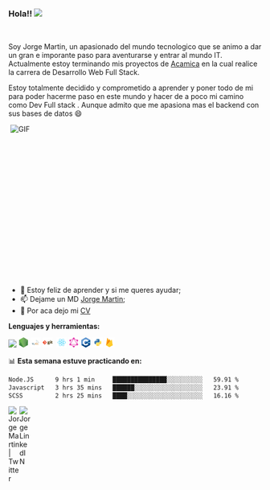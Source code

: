 ### Hola!! <img src="https://media.giphy.com/media/hvRJCLFzcasrR4ia7z/giphy.gif" width="25px">



<br />

Soy Jorge Martin, un apasionado del mundo tecnologico que se animo a dar un gran e imporante paso para aventurarse y entrar al mundo IT. Actualmente estoy terminando mis proyectos de [Acamica](https://github.com/acamica) en la cual realice la carrera de Desarrollo Web Full Stack.

Estoy totalmente decidido y comprometido a aprender y poner todo de mi para poder hacerme paso en este mundo y hacer de a poco mi camino como Dev Full stack . Aunque admito que me apasiona mas el backend con sus bases de datos :smile:


  <img align="right" alt="GIF" src="https://github.com/abhisheknaiidu/abhisheknaiidu/blob/master/code.gif?raw=true" width="500" height="320" />
  
- 💬 Estoy feliz de aprender y si me queres ayudar;
- 📫 Dejame un MD [Jorge Martin](https://twitter.com/JJorMartin);
- 📝 Por aca dejo mi [CV](https://drive.google.com/file/d/1Eh91znStc1y1771YvTDyi24cZIETm_a0/view?usp=sharing)

**Lenguajes y herramientas:**  

<code><img height="20" src="https://raw.githubusercontent.com/github/jjorgemartin/jjorgemartin/master/javascript/asset/mongodb.png"></code>
<code><img height="20" src="https://raw.githubusercontent.com/github/explore/80688e429a7d4ef2fca1e82350fe8e3517d3494d/topics/nodejs/nodejs.png"></code>
<code><img height="20" src="https://raw.githubusercontent.com/github/explore/80688e429a7d4ef2fca1e82350fe8e3517d3494d/topics/mysql/mysql.png"></code>
<code><img height="20" src="https://raw.githubusercontent.com/github/explore/80688e429a7d4ef2fca1e82350fe8e3517d3494d/topics/git/git.png"></code>
<code><img height="20" src=""></code>
<code><img height="20" src="https://raw.githubusercontent.com/github/explore/80688e429a7d4ef2fca1e82350fe8e3517d3494d/topics/react/react.png"></code>
<code><img height="20" src="https://raw.githubusercontent.com/github/explore/5c058a388828bb5fde0bcafd4bc867b5bb3f26f3/topics/graphql/graphql.png"></code>
<code><img height="20" src="https://raw.githubusercontent.com/github/explore/80688e429a7d4ef2fca1e82350fe8e3517d3494d/topics/cpp/cpp.png"></code>
<code><img height="20" src="https://raw.githubusercontent.com/github/explore/80688e429a7d4ef2fca1e82350fe8e3517d3494d/topics/python/python.png"></code>
<code><img height="20" src="https://raw.githubusercontent.com/github/explore/80688e429a7d4ef2fca1e82350fe8e3517d3494d/topics/firebase/firebase.png"></code>

📊 **Esta semana estuve practicando en:**
<!--START_SECTION:waka-->
```text
Node.JS      9 hrs 1 min     ███████████████░░░░░░░░░░   59.91 % 
Javascript   3 hrs 35 mins   ██████░░░░░░░░░░░░░░░░░░░   23.91 % 
SCSS         2 hrs 25 mins   ████░░░░░░░░░░░░░░░░░░░░░   16.16 % 
```
<!--END_SECTION:waka-->

<a href="https://twitter.com/JJorMartin">
  <img align="left" alt="Jorge Martin | Twitter" width="22px" src="https://raw.githubusercontent.com/peterthehan/peterthehan/master/assets/twitter.svg" />
</a>
<a href="https://www.linkedin.com/in/juanjorgemartin20/">
  <img align="left" alt="Jorge LinkedIN" width="22px" src="https://raw.githubusercontent.com/peterthehan/peterthehan/master/assets/linkedin.svg" />
</a>

<br />








